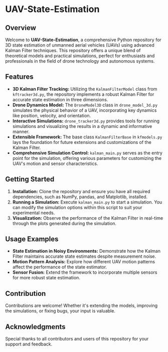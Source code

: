 # UAV-State-Estimation

## Overview
Welcome to **UAV-State-Estimation**, a comprehensive Python repository for 3D state estimation of unmanned aerial vehicles (UAVs) using advanced Kalman Filter techniques. This repository offers a unique blend of theoretical models and practical simulations, perfect for enthusiasts and professionals in the field of drone technology and autonomous systems.

## Features
- **3D Kalman Filter Tracking:** Utilizing the `KalmanFilterModel` class from `kftracker3d.py`, the repository implements a robust Kalman Filter for accurate state estimation in three dimensions.
- **Drone Dynamics Model:** The `DroneModel3D` class in `drone_model_3d.py` simulates the physical behavior of a UAV, incorporating key dynamics like position, velocity, and orientation.
- **Interactive Simulations:** `drone_tracker3d.py` provides tools for running simulations and visualizing the results in a dynamic and informative manner.
- **Extensible Framework:** The base class `KalmanFilterBase` in `kfmodels.py` lays the foundation for future extensions and customizations of the Kalman Filter.
- **Comprehensive Simulation Control:** `kalman_main.py` serves as the entry point for the simulation, offering various parameters for customizing the UAV's motion and sensor characteristics.

## Getting Started
1. **Installation:** Clone the repository and ensure you have all required dependencies, such as NumPy, pandas, and Matplotlib, installed.
2. **Running a Simulation:** Execute `kalman_main.py` to start a simulation. You can modify the simulation options within this script to suit your experimental needs.
3. **Visualization:** Observe the performance of the Kalman Filter in real-time through the plots generated during the simulation.

## Usage Examples
- **State Estimation in Noisy Environments:** Demonstrate how the Kalman Filter maintains accurate state estimates despite measurement noise.
- **Motion Pattern Analysis:** Explore how different UAV motion patterns affect the performance of the state estimator.
- **Sensor Fusion:** Extend the framework to incorporate multiple sensors for more robust state estimation.

## Contribution
Contributions are welcome! Whether it's extending the models, improving the simulations, or fixing bugs, your input is valuable. 

## Acknowledgments
Special thanks to all contributors and users of this repository for your support and feedback.
